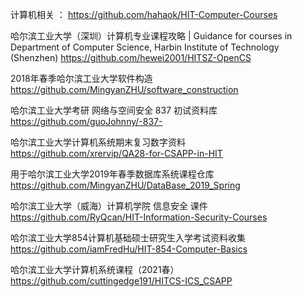 计算机相关 ： https://github.com/hahaok/HIT-Computer-Courses

哈尔滨工业大学（深圳）计算机专业课程攻略 | Guidance for courses in Department of Computer Science, Harbin Institute of Technology (Shenzhen) https://github.com/hewei2001/HITSZ-OpenCS

2018年春季哈尔滨工业大学软件构造  https://github.com/MingyanZHU/software_construction 

哈尔滨工业大学考研 网络与空间安全 837 初试资料库  https://github.com/guoJohnny/-837-

哈尔滨工业大学计算机系统期末复习数字资料  https://github.com/xrervip/QA28-for-CSAPP-in-HIT 

用于哈尔滨工业大学2019年春季数据库系统课程仓库  https://github.com/MingyanZHU/DataBase_2019_Spring 

哈尔滨工业大学（威海）计算机学院 信息安全 课件  https://github.com/RyQcan/HIT-Information-Security-Courses 

哈尔滨工业大学854计算机基础硕士研究生入学考试资料收集  https://github.com/iamFredHu/HIT-854-Computer-Basics

哈尔滨工业大学计算机系统课程（2021春）  https://github.com/cuttingedge191/HITCS-ICS_CSAPP
